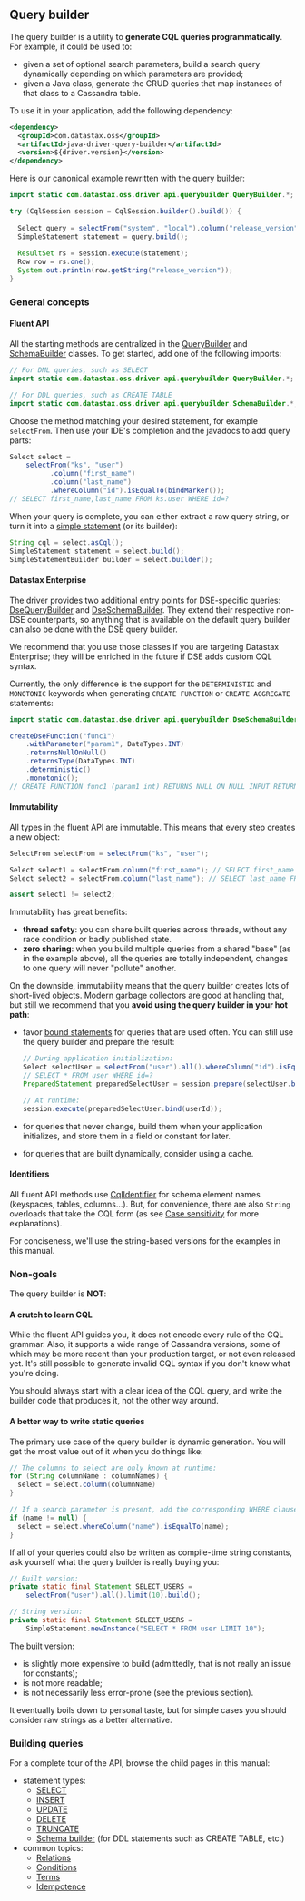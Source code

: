 <!--
Licensed to the Apache Software Foundation (ASF) under one
or more contributor license agreements.  See the NOTICE file
distributed with this work for additional information
regarding copyright ownership.  The ASF licenses this file
to you under the Apache License, Version 2.0 (the
"License"); you may not use this file except in compliance
with the License.  You may obtain a copy of the License at

  http://www.apache.org/licenses/LICENSE-2.0

Unless required by applicable law or agreed to in writing,
software distributed under the License is distributed on an
"AS IS" BASIS, WITHOUT WARRANTIES OR CONDITIONS OF ANY
KIND, either express or implied.  See the License for the
specific language governing permissions and limitations
under the License.
-->

## Query builder

The query builder is a utility to **generate CQL queries programmatically**. For example, it could
be used to:

* given a set of optional search parameters, build a search query dynamically depending on which
  parameters are provided;
* given a Java class, generate the CRUD queries that map instances of that class to a Cassandra
  table.

To use it in your application, add the following dependency:

```xml
<dependency>
  <groupId>com.datastax.oss</groupId>
  <artifactId>java-driver-query-builder</artifactId>
  <version>${driver.version}</version>
</dependency>
```

Here is our canonical example rewritten with the query builder:

```java
import static com.datastax.oss.driver.api.querybuilder.QueryBuilder.*;

try (CqlSession session = CqlSession.builder().build()) {
  
  Select query = selectFrom("system", "local").column("release_version"); // SELECT release_version FROM system.local
  SimpleStatement statement = query.build();
  
  ResultSet rs = session.execute(statement);
  Row row = rs.one();
  System.out.println(row.getString("release_version"));
}
```

### General concepts

#### Fluent API

All the starting methods are centralized in the [QueryBuilder] and [SchemaBuilder] classes. To get
started, add one of the following imports:

```java
// For DML queries, such as SELECT 
import static com.datastax.oss.driver.api.querybuilder.QueryBuilder.*;

// For DDL queries, such as CREATE TABLE
import static com.datastax.oss.driver.api.querybuilder.SchemaBuilder.*;
```

Choose the method matching your desired statement, for example `selectFrom`. Then use your IDE's
completion and the javadocs to add query parts:

```java
Select select =
    selectFrom("ks", "user")
          .column("first_name")
          .column("last_name")
          .whereColumn("id").isEqualTo(bindMarker());
// SELECT first_name,last_name FROM ks.user WHERE id=?
```

When your query is complete, you can either extract a raw query string, or turn it into a
[simple statement](../core/statements/simple) (or its builder):

```java
String cql = select.asCql();
SimpleStatement statement = select.build();
SimpleStatementBuilder builder = select.builder();
```

#### Datastax Enterprise

The driver provides two additional entry points for DSE-specific queries: [DseQueryBuilder] and
[DseSchemaBuilder]. They extend their respective non-DSE counterparts, so anything that is available
on the default query builder can also be done with the DSE query builder.

We recommend that you use those classes if you are targeting Datastax Enterprise; they will be
enriched in the future if DSE adds custom CQL syntax.

Currently, the only difference is the support for the `DETERMINISTIC` and `MONOTONIC` keywords when
generating `CREATE FUNCTION` or `CREATE AGGREGATE` statements:

```java
import static com.datastax.dse.driver.api.querybuilder.DseSchemaBuilder.createDseFunction;

createDseFunction("func1")
    .withParameter("param1", DataTypes.INT)
    .returnsNullOnNull()
    .returnsType(DataTypes.INT)
    .deterministic()
    .monotonic();
// CREATE FUNCTION func1 (param1 int) RETURNS NULL ON NULL INPUT RETURNS int DETERMINISTIC MONOTONIC
```

#### Immutability

All types in the fluent API are immutable. This means that every step creates a new object:

```java
SelectFrom selectFrom = selectFrom("ks", "user");

Select select1 = selectFrom.column("first_name"); // SELECT first_name FROM ks.user
Select select2 = selectFrom.column("last_name"); // SELECT last_name FROM ks.user

assert select1 != select2;
```

Immutability has great benefits:

* **thread safety**: you can share built queries across threads, without any race condition or
  badly published state.
* **zero sharing**: when you build multiple queries from a shared "base" (as in the example above),
  all the queries are totally independent, changes to one query will never "pollute" another.
  
On the downside, immutability means that the query builder creates lots of short-lived objects.
Modern garbage collectors are good at handling that, but still we recommend that you **avoid using
the query builder in your hot path**:

* favor [bound statements](../core/statements/prepared) for queries that are used often. You can
  still use the query builder and prepare the result:
  
  ```java
  // During application initialization:
  Select selectUser = selectFrom("user").all().whereColumn("id").isEqualTo(bindMarker());
  // SELECT * FROM user WHERE id=?
  PreparedStatement preparedSelectUser = session.prepare(selectUser.build());

  // At runtime:
  session.execute(preparedSelectUser.bind(userId));
  ```
* for queries that never change, build them when your application initializes, and store them in a
  field or constant for later.
* for queries that are built dynamically, consider using a cache.

#### Identifiers

All fluent API methods use [CqlIdentifier] for schema element names (keyspaces, tables, columns...).
But, for convenience, there are also `String` overloads that take the CQL form (as see [Case
sensitivity](../case_sensitivity) for more explanations).

For conciseness, we'll use the string-based versions for the examples in this manual.

### Non-goals

The query builder is **NOT**:

#### A crutch to learn CQL

While the fluent API guides you, it does not encode every rule of the CQL grammar. Also, it supports
a wide range of Cassandra versions, some of which may be more recent than your production target, or
not even released yet. It's still possible to generate invalid CQL syntax if you don't know what
you're doing.

You should always start with a clear idea of the CQL query, and write the builder code that produces
it, not the other way around.

#### A better way to write static queries

The primary use case of the query builder is dynamic generation. You will get the most value out of
it when you do things like: 

```java
// The columns to select are only known at runtime:
for (String columnName : columnNames) {
  select = select.column(columnName)
}

// If a search parameter is present, add the corresponding WHERE clause:
if (name != null) {
  select = select.whereColumn("name").isEqualTo(name);
}
```

If all of your queries could also be written as compile-time string constants, ask yourself what the
query builder is really buying you:  

```java
// Built version:
private static final Statement SELECT_USERS =
    selectFrom("user").all().limit(10).build();

// String version:
private static final Statement SELECT_USERS =
    SimpleStatement.newInstance("SELECT * FROM user LIMIT 10");
```

The built version:

* is slightly more expensive to build (admittedly, that is not really an issue for constants);
* is not more readable;
* is not necessarily less error-prone (see the previous section).

It eventually boils down to personal taste, but for simple cases you should consider raw strings as
a better alternative. 

### Building queries

For a complete tour of the API, browse the child pages in this manual:

* statement types:
  * [SELECT](select/)
  * [INSERT](insert/)
  * [UPDATE](update/)
  * [DELETE](delete/)
  * [TRUNCATE](truncate/)
  * [Schema builder](schema/) (for DDL statements such as CREATE TABLE, etc.)
* common topics:
  * [Relations](relation/)
  * [Conditions](condition/)
  * [Terms](term/)
  * [Idempotence](idempotence/)
  
[QueryBuilder]:  https://docs.datastax.com/en/drivers/java/4.12/com/datastax/oss/driver/api/querybuilder/QueryBuilder.html
[SchemaBuilder]: https://docs.datastax.com/en/drivers/java/4.12/com/datastax/oss/driver/api/querybuilder/SchemaBuilder.html
[CqlIdentifier]: https://docs.datastax.com/en/drivers/java/4.12/com/datastax/oss/driver/api/core/CqlIdentifier.html
[DseQueryBuilder]: https://docs.datastax.com/en/drivers/java/4.12/com/datastax/dse/driver/api/querybuilder/DseQueryBuilder.html
[DseSchemaBuilder]: https://docs.datastax.com/en/drivers/java/4.12/com/datastax/dse/driver/api/querybuilder/DseSchemaBuilder.html
